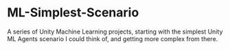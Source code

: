 # ML-Simplest-Scenario
A series of Unity Machine Learning projects, starting with the simplest Unity ML Agents scenario I could think of, and getting more complex from there.
